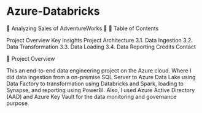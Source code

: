# Azure-Databricks

🔧 Analyzing Sales of AdventureWorks 🔌
📝 Table of Contents

Project Overview
Key Insights
Project Architecture
3.1. Data Ingestion
3.2. Data Transformation
3.3. Data Loading
3.4. Data Reporting
Credits
Contact

🔬 Project Overview

This an end-to-end data engineering project on the Azure cloud. Where I did data ingestion from a on-premise SQL Server to Azure Data Lake using Data Factory to transformation using Databricks and Spark, loading to Synapse, and reporting using PowerBI. Also, I used Azure Active Directory (AAD) and Azure Key Vault for the data monitoring and governance purpose.
